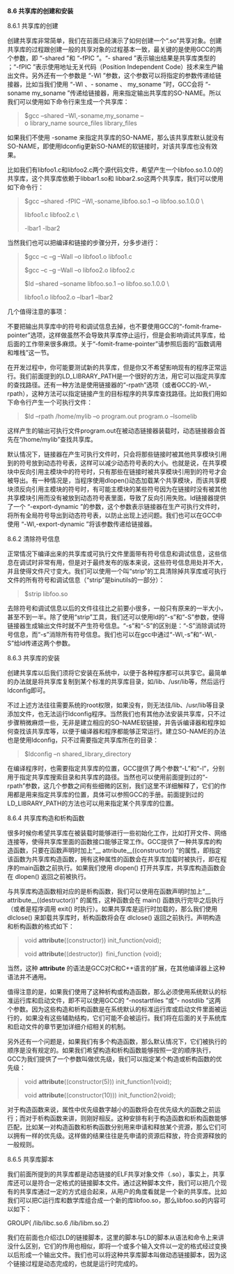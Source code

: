 **8.6 共享库的创建和安装**

8.6.1 共享库的创建

创建共享库非常简单，我们在前面已经演示了如何创建一个“.so”共享对象。创建共享库的过程跟创建一般的共享对象的过程基本一致，最关键的是使用GCC的两个参数，即 “-shared ”和 “-fPIC ”。“- shared ”表示输出结果是共享库类型的 ；“-fPIC ”表示使用地址无关代码（Position Independent Code）技术来生产输出文件。另外还有一个参数是 “-Wl ”参数，这个参数可以将指定的参数传递给链接器，比如当我们使用 “-Wl 、- soname 、 my_soname ”时，GCC会将 “-soname my_soname ”传递给链接器，用来指定输出共享库的SO-NAME。所以我们可以使用如下命令行来生成一个共享库：

> $gcc –shared –Wl,-soname,my_soname –o library_name source_files library_files

如果我们不使用 -soname 来指定共享库的SO-NAME，那么该共享库默认就没有SO-NAME，即使用ldconfig更新SO-NAME的软链接时，对该共享库也没有效果。

比如我们有libfoo1.c和libfoo2.c两个源代码文件，希望产生一个libfoo.so.1.0.0的共享库，这个共享库依赖于libbar1.so和 libbar2.so这两个共享库，我们可以使用如下命令行：

> $gcc –shared -fPIC –Wl,-soname,libfoo.so.1 –o libfoo.so.1.0.0 \  
>   
> libfoo1.c libfoo2.c \  
>   
> -lbar1 -lbar2  
>   

当然我们也可以把编译和链接的步骤分开，分多步进行：

> $gcc –c –g –Wall –o libfoo1.o libfoo1.c  
>   
> $gcc –c –g –Wall –o libfoo2.o libfoo2.c  
>   
> $ld –shared –soname libfoo.so.1 –o libfoo.so.1.0.0 \  
>   
> libfoo1.o libfoo2.o –lbar1 –lbar2  
>   

几个值得注意的事项：

不要把输出共享库中的符号和调试信息去掉，也不要使用GCC的“-fomit-frame-pointer”选项，这样做虽然不会导致共享库停止运行，但是会影响调试共享库，给后面的工作带来很多麻烦。关于“-fomit-frame-pointer”请参照后面的“函数调用和堆栈”这一节。

在开发过程中，你可能要测试新的共享库，但是你又不希望影响现有的程序正常运行。我们前面提到的LD_LIBRARY_PATH是一个很好的方法，用它可以指定共享库的查找路径。还有一种方法是使用链接器的“-rpath”选项（或者GCC的-Wl,-rpath），这种方法可以指定链接产生的目标程序的共享库查找路径。比如我们用如下命令行产生一个可执行文件：

> $ld –rpath /home/mylib –o program.out program.o –lsomelib

这样产生的输出可执行文件program.out在被动态链接器装载时，动态链接器会首先在“/home/mylib”查找共享库。

默认情况下，链接器在产生可执行文件时，只会将那些链接时被其他共享模块引用到的符号放到动态符号表，这样可以减少动态符号表的大小。也就是说，在共享模块中反向引用主模块中的符号时，只有那些在链接时被共享模块引用到的符号才会被导出。有一种情况是，当程序使用dlopen()动态加载某个共享模块，而该共享模块须反向引用主模块的符号时，有可能主模块的某些符号因为在链接时没有被其他共享模块引用而没有被放到动态符号表里面，导致了反向引用失败。ld链接器提供了一个 “-export-dynamic ”的参数，这个参数表示链接器在生产可执行文件时，将所有全局符号导出到动态符号表，以防止出现上述问题。我们也可以在GCC中使用 “-Wl,-export-dynamic ”将该参数传递给链接器。

8.6.2 清除符号信息

正常情况下编译出来的共享库或可执行文件里面带有符号信息和调试信息，这些信息在调试时非常有用，但是对于最终发布的版本来说，这些符号信息用处并不大，并且使得文件尺寸变大。我们可以使用一个叫“strip”的工具清除掉共享库或可执行文件的所有符号和调试信息（“strip”是binutils的一部分）：

> $strip libfoo.so

去除符号和调试信息以后的文件往往比之前要小很多，一般只有原来的一半大小，甚至不到一半。除了使用“strip”工具，我们还可以使用ld的“-s”和“-S”参数，使得链接器生成输出文件时就不产生符号信息。“-s”和“-S”的区别是：“-S”消除调试符号信息，而“-s”消除所有符号信息。我们也可以在gcc中通过“-Wl,-s”和“-Wl,-S”给ld传递这两个参数。

8.6.3 共享库的安装

创建共享库以后我们须将它安装在系统中，以便于各种程序都可以共享它。最简单的办法就是将共享库复制到某个标准的共享库目录，如/lib、/usr/lib等，然后运行ldconfig即可。

不过上述方法往往需要系统的root权限，如果没有，则无法往/lib、/usr/lib等目录添加文件，也无法运行ldconfig程序。当然我们也有其他办法安装共享库，只不过步骤稍微麻烦一些，无非是建立相应的SO-NAME软链接，并告诉编译器和程序如何查找该共享库等，以便于编译器和程序都能够正常运行。建立SO-NAME的办法也是使用ldconfig，只不过需要指定共享库所在的目录：

> $ldconfig –n shared_library_directory

在编译程序时，也需要指定共享库的位置，GCC提供了两个参数“-L”和“-l”，分别用于指定共享库搜索目录和共享库的路径。当然也可以使用前面提到过的“-rpath”参数，这几个参数之间有些细微的区别，我们这里不详细解释了，它们的作用都是用来指定共享库的位置，具体可以参照GCC的手册。前面提到过的LD_LIBRARY_PATH的方法也可以用来指定某个共享库的位置。

8.6.4 共享库构造和析构函数

很多时候你希望共享库在被装载时能够进行一些初始化工作，比如打开文件、网络连接等，使得共享库里面的函数接口能够正常工作。GCC提供了一种共享库的构造函数，只要在函数声明时加上“__ attribute__((constructor)) ”的属性，即指定该函数为共享库构造函数，拥有这种属性的函数会在共享库加载时被执行，即在程序的main函数之前执行。如果我们使用 dlopen() 打开共享库，共享库构造函数会在 dlopen() 返回之前被执行。

与共享库构造函数相对应的是析构函数，我们可以使用在函数声明时加上“__ attribute__((destructor))” 的属性，这种函数会在 main() 函数执行完毕之后执行（或者是程序调用 exit() 时执行）。如果共享库是运行时加载的，那么我们使用 dlclose() 来卸载共享库时，析构函数将会在 dlclose() 返回之前执行。声明构造和析构函数的格式如下：

> void __attribute__((constructor)) init_function(void);  
>   
> void __attribute__((destructor))  fini_function (void);  
>   

当然，这种 __attribute__ 的语法是GCC对C和C++语言的扩展，在其他编译器上这种语法并不通用。

值得注意的是，如果我们使用了这种析构或构造函数，那么必须使用系统默认的标准运行库和启动文件，即不可以使用GCC的 “-nostartfiles ”或“- nostdlib ”这两个参数。因为这些构造和析构函数是在系统默认的标准运行库或启动文件里面被运行的，如果没有这些辅助结构，它们可能不会被运行。我们将在后面的关于系统库和启动文件的章节更加详细介绍相关的机制。

另外还有一个问题是，如果我们有多个构造函数，那么默认情况下，它们被执行的顺序是没有规定的。如果我们希望构造和析构函数能够按照一定的顺序执行，GCC为我们提供了一个参数叫做优先级，我们可以指定某个构造或析构函数的优先级：

> void __attribute__((constructor(5))) init_function1(void);  
>   
> void __attribute__((constructor(10))) init_function2(void);  
>   

对于构造函数来说，属性中优先级数字越小的函数将会在优先级大的函数之前运行；而对于析构函数来讲，则刚好相反。这种安排有利于构造函数和析构函数能够匹配，比如某一对构造函数和析构函数分别用来申请和释放某个资源，那么它们可以拥有一样的优先级。这样做的结果往往是先申请的资源后释放，符合资源释放的一般规则。

8.6.5 共享库脚本

我们前面所提到的共享库都是动态链接的ELF共享对象文件（.so），事实上，共享库还可以是符合一定格式的链接脚本文件。通过这种脚本文件，我们可以把几个现有的共享库通过一定的方式组合起来，从用户的角度看就是一个新的共享库。比如我们可以把C运行库和数学库组合成一个新的库libfoo.so，那么libfoo.so的内容可以如下：

GROUP( /lib/libc.so.6 /lib/libm.so.2)

我们在前面也介绍过LD的链接脚本，这里的脚本与LD的脚本从语法和命令上来讲没什么区别，它们的作用也相似，即将一个或多个输入文件以一定的格式经过变换以后形成一个输出文件。我们也可以将这种共享库脚本叫做动态链接脚本，因为这个链接过程是动态完成的，也就是运行时完成的。